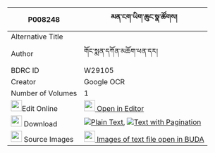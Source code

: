 |P008248|མན་ངག་ཡིག་ཆུང་སྣ་ཚོགས། 
| --- | --- 
|Alternative Title |
|Author| གོང་སྨན་དཀོན་མཆོག་ཕན་དར།
|BDRC ID | W29105
|Creator | Google OCR
|Number of Volumes| 1
|<img width="25" src="https://img.icons8.com/color/25/000000/edit-property.png">Edit Online| [<img width="25" src="https://avatars.githubusercontent.com/u/45091458?s=200&v=4"> Open in Editor](http://editor.openpecha.org/P008248)
|<img width="25" src="https://img.icons8.com/fluent/48/000000/download-2.png"/>  Download | [![](https://img.icons8.com/color/20/000000/txt.png)Plain Text](https://github.com/Openpecha/P008248/releases/download/v1/mengak_yikchung_natsok_plain_P008248.zip), [![](https://img.icons8.com/color/20/000000/txt.png)Text with Pagination](https://github.com/Openpecha/P008248/releases/download/v1/mengak_yikchung_natsok_pages_P008248.zip)
|<img width="25" src="https://img.icons8.com/plasticine/100/000000/pictures-folder.png"/>  Source Images | [<img width="25" src="https://library.bdrc.io/icons/BUDA-small.svg"> Images of text file open in BUDA](https://library.bdrc.io/show/bdr:W29105)